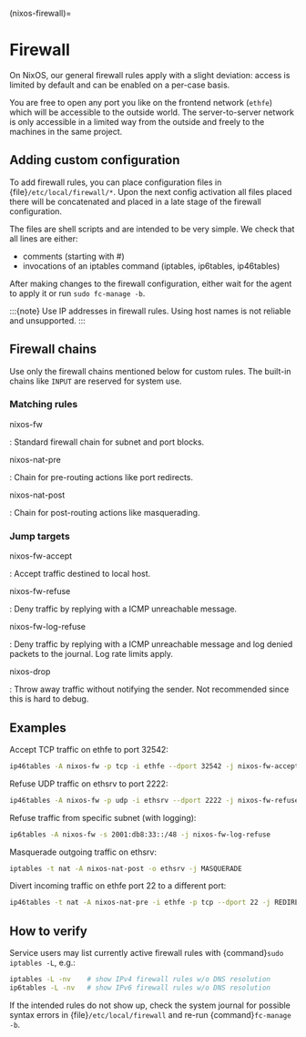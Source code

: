 (nixos-firewall)=

# Firewall

On NixOS, our general firewall rules apply with a slight deviation:
access is limited by default and can be enabled on a per-case basis.

You are free to open any port you like on the frontend network (`ethfe`) which
will be accessible to the outside world. The server-to-server network is only
accessible in a limited way from the outside and freely to the machines
in the same project.

## Adding custom configuration

To add firewall rules, you can place configuration files in
{file}`/etc/local/firewall/*`. Upon the next config activation all files placed
there will be concatenated and placed in a late stage of the firewall
configuration.

The files are shell scripts and are intended to be very simple. We check
that all lines are either:

- comments (starting with #)
- invocations of an iptables command (iptables, ip6tables, ip46tables)

After making changes to the firewall configuration, either wait for the
agent to apply it or run `sudo fc-manage -b`.

:::{note}
Use IP addresses in firewall rules. Using host names is not reliable and
unsupported.
:::

## Firewall chains

Use only the firewall chains mentioned below for custom rules. The built-in
chains like `INPUT` are reserved for system use.

### Matching rules

nixos-fw

: Standard firewall chain for subnet and port blocks.

nixos-nat-pre

: Chain for pre-routing actions like port redirects.

nixos-nat-post

: Chain for post-routing actions like masquerading.

### Jump targets

nixos-fw-accept

: Accept traffic destined to local host.

nixos-fw-refuse

: Deny traffic by replying with a ICMP unreachable message.

nixos-fw-log-refuse

: Deny traffic by replying with a ICMP unreachable message and log denied
  packets to the journal. Log rate limits apply.

nixos-drop

: Throw away traffic without notifying the sender. Not recommended since this
  is hard to debug.

## Examples

Accept TCP traffic on ethfe to port 32542:

```bash
ip46tables -A nixos-fw -p tcp -i ethfe --dport 32542 -j nixos-fw-accept
```

Refuse UDP traffic on ethsrv to port 2222:

```bash
ip46tables -A nixos-fw -p udp -i ethsrv --dport 2222 -j nixos-fw-refuse
```

Refuse traffic from specific subnet (with logging):

```bash
ip6tables -A nixos-fw -s 2001:db8:33::/48 -j nixos-fw-log-refuse
```

Masquerade outgoing traffic on ethsrv:

```bash
iptables -t nat -A nixos-nat-post -o ethsrv -j MASQUERADE
```

Divert incoming traffic on ethfe port 22 to a different port:

```bash
ip46tables -t nat -A nixos-nat-pre -i ethfe -p tcp --dport 22 -j REDIRECT --to-ports 2222
```

## How to verify

Service users may list currently active firewall rules with {command}`sudo
iptables -L`, e.g.:

```bash
iptables -L -nv    # show IPv4 firewall rules w/o DNS resolution
ip6tables -L -nv   # show IPv6 firewall rules w/o DNS resolution
```

If the intended rules do not show up, check the system journal for possible
syntax errors in {file}`/etc/local/firewall` and re-run {command}`fc-manage -b`.

